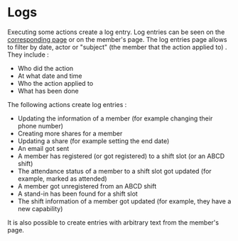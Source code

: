 # Logs

Executing some actions create a log entry.
Log entries can be seen on the [corresponding page](https://members-test.supercoop.de/log/log_overview) or on the
member's page. The log entries page allows to filter by date, actor or "subject" (the member that the action applied to)
.
They include :

- Who did the action
- At what date and time
- Who the action applied to
- What has been done

The following actions create log entries :

- Updating the information of a member (for example changing their phone number)
- Creating more shares for a member
- Updating a share (for example setting the end date)
- An email got sent
- A member has registered (or got registered) to a shift slot (or an ABCD shift)
- The attendance status of a member to a shift slot got updated (for example, marked as attended)
- A member got unregistered from an ABCD shift
- A stand-in has been found for a shift slot
- The shift information of a member got updated (for example, they have a new capability)

It is also possible to create entries with arbitrary text from the member's page.